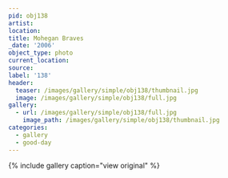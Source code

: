```yaml
---
pid: obj138
artist:
location:
title: Mohegan Braves
_date: '2006'
object_type: photo
current_location:
source:
label: '138'
header:
  teaser: /images/gallery/simple/obj138/thumbnail.jpg
  image: /images/gallery/simple/obj138/full.jpg
gallery:
  - url: /images/gallery/simple/obj138/full.jpg
    image_path: /images/gallery/simple/obj138/thumbnail.jpg
categories:
  - gallery
  - good-day
---
```


{% include gallery caption="view original" %}
